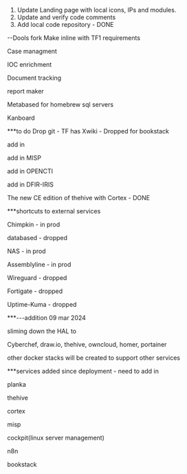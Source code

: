 1. Update Landing page with local icons, IPs and modules.
2. Update and verify code comments
3. Add local code repository - DONE

--Dools fork
Make inline with TF1 requirements

 Case managment 
 
  IOC enrichment 
  
  Document tracking 
  
  report maker 
  
  Metabased for homebrew sql servers 
  
  Kanboard



***to do 
Drop git - TF has Xwiki - Dropped for bookstack

add in 

add in MISP

add in OPENCTI

add in DFIR-IRIS

      
The new CE edition of thehive with Cortex - DONE

***shortcuts to external services 

 Chimpkin - in prod 
 
 databased - dropped 

 NAS - in prod 

Assemblyline - in prod 

Wireguard - dropped 

Fortigate - dropped 

Uptime-Kuma - dropped 

***---addition 
09 mar 2024

sliming down the HAL to 

Cyberchef, draw.io, thehive, owncloud, homer, portainer

other docker stacks will be created to support other services 

***services added since deployment - need to add in

planka

thehive

cortex

misp

cockpit(linux server management) 

n8n

bookstack



